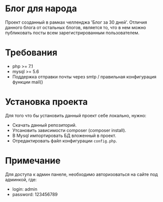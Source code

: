 # Блог для народа
Проект созданный в рамках челленджа 'Блог за 30 дней'.
Отличия данного блога от остальных блогов, является то,
что в нем можно публиковать посты всем зарегистрированным пользователем.

# Требования
- php >= 7.1
- mysql >= 5.6
- Поддержка отправки почты через smtp / правильная конфигурация функции mail() 

# Установка проекта
Для того что бы установить данный проект себе локально, нужно:

- Скачать данный репозиторий.
- Утсановить зависимости composer (composer install).
- В Mysql импортировать БД вложенный в проект.
- Отредактировать файл конфигурации `config.php`.

# Примечание
Для доступа к админ панеле, необходимо авторизоваться на сайте под админкой, где:
- login: admin
- password: 123456789
